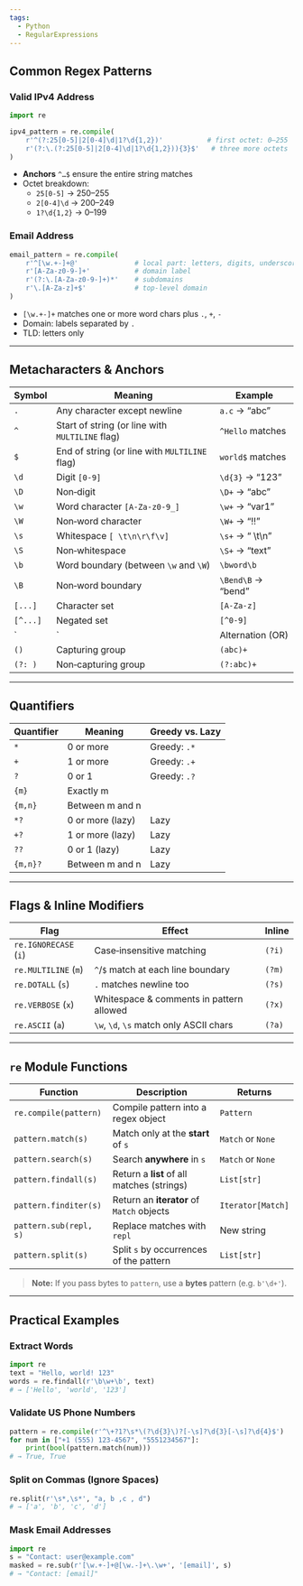 ```yaml
---
tags:
  - Python
  - RegularExpressions
---
```

## Common Regex Patterns
### Valid IPv4 Address

```python
import re

ipv4_pattern = re.compile(
    r'^(?:25[0-5]|2[0-4]\d|1?\d{1,2})'           # first octet: 0–255
    r'(?:\.(?:25[0-5]|2[0-4]\d|1?\d{1,2})){3}$'   # three more octets
)
```

- **Anchors** `^…$` ensure the entire string matches
- Octet breakdown:
    - `25[0-5]` → 250–255
    - `2[0-4]\d` → 200–249
    - `1?\d{1,2}` → 0–199

### Email Address

```python
email_pattern = re.compile(
    r'^[\w.+-]+@'              # local part: letters, digits, underscore, dot, plus, hyphen  
    r'[A-Za-z0-9-]+'           # domain label  
    r'(?:\.[A-Za-z0-9-]+)*'    # subdomains  
    r'\.[A-Za-z]+$'            # top‑level domain  
)
```

- `[\w.+-]+` matches one or more word chars plus `.`, `+`, `-`
- Domain: labels separated by `.`
- TLD: letters only

---
## Metacharacters & Anchors

| Symbol   | Meaning                                         | Example            |
| -------- | ----------------------------------------------- | ------------------ |
| `.`      | Any character except newline                    | `a.c` → “abc”      |
| `^`      | Start of string (or line with `MULTILINE` flag) | `^Hello` matches   |
| `$`      | End of string (or line with `MULTILINE` flag)   | `world$` matches   |
| `\d`     | Digit `[0-9]`                                   | `\d{3}` → “123”    |
| `\D`     | Non‑digit                                       | `\D+` → “abc”      |
| `\w`     | Word character `[A-Za-z0-9_]`                   | `\w+` → “var1”     |
| `\W`     | Non‑word character                              | `\W+` → “!!”       |
| `\s`     | Whitespace `[ \t\n\r\f\v]`                      | `\s+` → “ \t\n”    |
| `\S`     | Non‑whitespace                                  | `\S+` → “text”     |
| `\b`     | Word boundary (between `\w` and `\W`)           | `\bword\b`         |
| `\B`     | Non‑word boundary                               | `\Bend\B` → “bend” |
| `[...]`  | Character set                                   | `[A-Za-z]`         |
| `[^...]` | Negated set                                     | `[^0-9]`           |
| `        | `                                               | Alternation (OR)   |
| `()`     | Capturing group                                 | `(abc)+`           |
| `(?: )`  | Non‑capturing group                             | `(?:abc)+`         |

---

## Quantifiers

| Quantifier | Meaning          | Greedy vs. Lazy |
| ---------- | ---------------- | --------------- |
| `*`        | 0 or more        | Greedy: `.*`    |
| `+`        | 1 or more        | Greedy: `.+`    |
| `?`        | 0 or 1           | Greedy: `.?`    |
| `{m}`      | Exactly m        |                 |
| `{m,n}`    | Between m and n  |                 |
| `*?`       | 0 or more (lazy) | Lazy            |
| `+?`       | 1 or more (lazy) | Lazy            |
| `??`       | 0 or 1 (lazy)    | Lazy            |
| `{m,n}?`   | Between m and n  | Lazy            |

---
## Flags & Inline Modifiers

| Flag                  | Effect                                   | Inline |
| --------------------- | ---------------------------------------- | ------ |
| `re.IGNORECASE` (`i`) | Case‑insensitive matching                | `(?i)` |
| `re.MULTILINE` (`m`)  | `^`/`$` match at each line boundary      | `(?m)` |
| `re.DOTALL` (`s`)     | `.` matches newline too                  | `(?s)` |
| `re.VERBOSE` (`x`)    | Whitespace & comments in pattern allowed | `(?x)` |
| `re.ASCII` (`a`)      | `\w`, `\d`, `\s` match only ASCII chars  | `(?a)` |

---
## `re` Module Functions

| Function               | Description                                | Returns           |
| ---------------------- | ------------------------------------------ | ----------------- |
| `re.compile(pattern)`  | Compile pattern into a regex object        | `Pattern`         |
| `pattern.match(s)`     | Match only at the **start** of `s`         | `Match` or `None` |
| `pattern.search(s)`    | Search **anywhere** in `s`                 | `Match` or `None` |
| `pattern.findall(s)`   | Return a **list** of all matches (strings) | `List[str]`       |
| `pattern.finditer(s)`  | Return an **iterator** of `Match` objects  | `Iterator[Match]` |
| `pattern.sub(repl, s)` | Replace matches with `repl`                | New string        |
| `pattern.split(s)`     | Split `s` by occurrences of the pattern    | `List[str]`       |

> **Note:** If you pass bytes to `pattern`, use a **bytes** pattern (e.g. `b'\d+'`).

---
## Practical Examples

### Extract Words

```python
import re
text = "Hello, world! 123"
words = re.findall(r'\b\w+\b', text)
# → ['Hello', 'world', '123']
```

### Validate US Phone Numbers

```python
pattern = re.compile(r'^\+?1?\s*\(?\d{3}\)?[-\s]?\d{3}[-\s]?\d{4}$')
for num in ["+1 (555) 123-4567", "5551234567"]:
    print(bool(pattern.match(num)))
# → True, True
```

### Split on Commas (Ignore Spaces)

```python
re.split(r'\s*,\s*', "a, b ,c , d")
# → ['a', 'b', 'c', 'd']
```

### Mask Email Addresses

```python
import re
s = "Contact: user@example.com"
masked = re.sub(r'[\w.+-]+@[\w.-]+\.\w+', '[email]', s)
# → "Contact: [email]"
```

